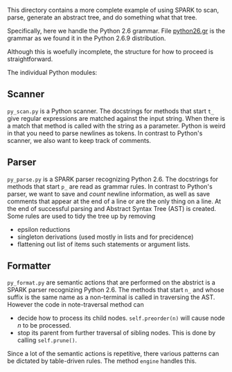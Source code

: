 This directory contains a more complete example of using SPARK to scan, parse,
generate an abstract tree, and do something what that tree.

Specifically, here we handle the Python 2.6 grammar. File
[python26.gr](http://github.com/rocky/python-spark/tree/master/example/python2/python26.gr)
is the grammar as we found it in the Python 2.6.9 distribution.

Although this is woefully incomplete, the structure for how to proceed
is straightforward.

The individual Python modules:

## Scanner

`py_scan.py` is a Python scanner. The docstrings for methods that
start `t_` give regular expressions are matched against the input
string. When there is a match that method is called with the string as
a parameter. Python is weird in that you need to parse newlines as
tokens. In contrast to Python's scanner, we also want to keep track of
comments.

## Parser

`py_parse.py` is a SPARK parser recognizing Python 2.6. The
docstrings for methods that start `p_` are read as grammar rules. In
contrast to Python's parser, we want to save and _count_ newline
information, as well as save comments that appear at the end of a
line or are the only thing on a line. At the end of successful
parsing and Abstract Syntax Tree (AST) is created. Some rules are
used to tidy the tree up by removing

* epsilon reductions
* singleton derivations (used mostly in lists and for precidence)
* flattening out list of items such statements or argument lists.

## Formatter

`py_format.py` are semantic actions that are performed on the abstrict
is a SPARK parser recognizing Python 2.6. The methods that start `n_`
and whose suffix is the same name as a non-terminal is called in
traversing the AST. However the code in note-traversal method can

* decide how to process its child nodes. `self.preorder(n)` will
cause node _n_ to be processed.
* stop its parent from further traversal of sibling nodes. This is done by calling `self.prune()`.

Since a lot of the semantic actions is repetitive, there various patterns
can be dictated by table-driven rules. The method `engine` handles this.
